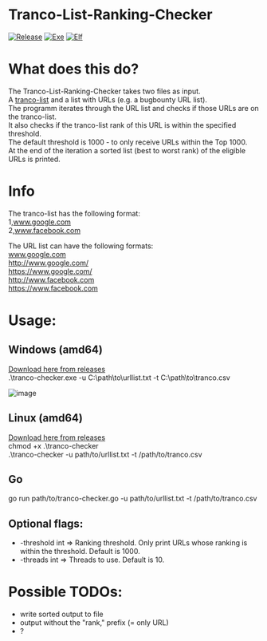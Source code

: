 # Tranco-List-Ranking-Checker
[![Release](https://img.shields.io/github/release/m10x/Tranco-List-Ranking-Checker.svg?color=brightgreen)](https://github.com/m10x/Tranco-List-Ranking-Checker/releases)
[![Exe](https://img.shields.io/badge/.exe-Windows%2Famd64-orange)](https://github.com/m10x/Tranco-List-Ranking-Checker/releases/)
[![Elf](https://img.shields.io/badge/elf-Linux%2Famd64-orange)](https://github.com/m10x/Tranco-List-Ranking-Checker/releases/)

# What does this do?
The Tranco-List-Ranking-Checker takes two files as input.  
A [tranco-list](https://tranco-list.eu/) and a list with URLs (e.g. a bugbounty URL list).  
The programm iterates through the URL list and checks if those URLs are on the tranco-list.  
It also checks if the tranco-list rank of this URL is within the specified threshold.  
The default threshold is 1000 - to only receive URLs within the Top 1000.  
At the end of the iteration a sorted list (best to worst rank) of the eligible URLs is printed.

# Info
The tranco-list has the following format:  
1,www.google.com  
2,www.facebook.com

The URL list can have the following formats:  
www.google.com  
http://www.google.com/  
https://www.google.com/  
http://www.facebook.com  
https://www.facebook.com

# Usage:
## Windows (amd64)
[Download here from releases](https://github.com/m10x/Tranco-List-Ranking-Checker/releases/)  
.\tranco-checker.exe -u C:\path\to\urllist.txt -t C:\path\to\tranco.csv

![image](https://user-images.githubusercontent.com/4344935/123954579-dc60da00-d9a8-11eb-868a-244db8fc37e1.png)

## Linux (amd64)
[Download here from releases](https://github.com/m10x/Tranco-List-Ranking-Checker/releases/)  
chmod +x .\tranco-checker  
.\tranco-checker -u path/to/urllist.txt -t /path/to/tranco.csv

## Go
go run path/to/tranco-checker.go -u path/to/urllist.txt -t /path/to/tranco.csv

## Optional flags:
- -threshold int => Ranking threshold. Only print URLs whose ranking is within the threshold. Default is 1000.
- -threads int => Threads to use. Default is 10.

# Possible TODOs:
- write sorted output to file
- output without the "rank," prefix (= only URL)
- ?
